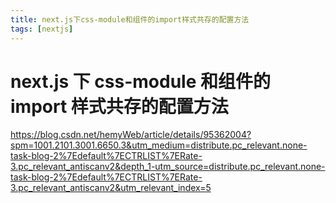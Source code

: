 ```yaml
---
title: next.js下css-module和组件的import样式共存的配置方法
tags: [nextjs]
---
```


# next.js 下 css-module 和组件的 import 样式共存的配置方法

https://blog.csdn.net/hemyWeb/article/details/95362004?spm=1001.2101.3001.6650.3&utm_medium=distribute.pc_relevant.none-task-blog-2%7Edefault%7ECTRLIST%7ERate-3.pc_relevant_antiscanv2&depth_1-utm_source=distribute.pc_relevant.none-task-blog-2%7Edefault%7ECTRLIST%7ERate-3.pc_relevant_antiscanv2&utm_relevant_index=5
